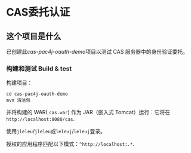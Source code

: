 # CAS委托认证

## 这个项目是什么

已创建此*cas-pac4j-oauth-demo*项目以测试 CAS 服务器中的身份验证委托。

### 构建和测试 Build & test

构建项目：

```
cd cas-pac4j-oauth-demo
mvn 清洁包
```

并将构建的 WAR( `cas.war`) 作为 JAR（嵌入式 Tomcat）运行：它将在`http://localhost:8080/cas`.

使用`jleleu`/`jleleu`或`leleuj`/`leleuj`登录。

授权的应用程序匹配以下模式：`^http://localhost:.*`.